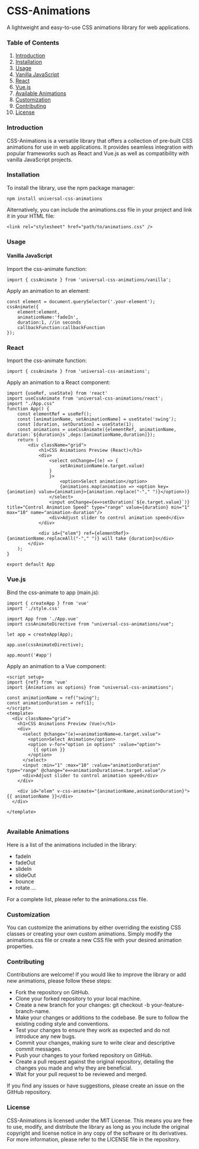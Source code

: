 # CSS-Animations

A lightweight and easy-to-use CSS animations library for web applications.

### Table of Contents

1. [Introduction](#introduction)
2. [Installation](#installation)
3. [Usage](#usage)
4. [Vanilla JavaScript](#vanilla-javascript)
5. [React](#react)
7. [Vue.js](#vuejs)
8. [Available Animations](#available-animations)
9. [Customization](#customization)
10. [Contributing](#contributing)
11. [License](#license)

### Introduction

CSS-Animations is a versatile library that offers a collection of pre-built CSS animations for use in web applications.
It provides seamless integration with popular frameworks such as React and Vue.js as well as compatibility
with vanilla JavaScript projects.

### Installation

To install the library, use the npm package manager:

```
npm install universal-css-animations
```

Alternatively, you can include the animations.css file in your project and link it in your HTML file:

```
<link rel="stylesheet" href="path/to/animations.css" />
```

### Usage

#### Vanilla JavaScript

Import the css-animate function:

```
import { cssAnimate } from 'universal-css-animations/vanilla';
```

Apply an animation to an element:

```
const element = document.querySelector('.your-element');
cssAnimate({
    element:element, 
    animationName:'fadeIn', 
    duration:1, //in seconds
    callbackFunction:callbackFunction
});
```

### React

Import the css-animate function:

```
import { cssAnimate } from 'universal-css-animations';
```

Apply an animation to a React component:

```
import {useRef, useState} from 'react'
import useCssAnimate from 'universal-css-animations/react';
import "./App.css"
function App() {
    const elementRef = useRef();
    const [animationName, setAnimationName] = useState('swing');
    const [duration, setDuration] = useState(1);
    const animations = useCssAnimate({elementRef, animationName, duration:`${duration}s`,deps:[animationName,duration]});
    return (
        <div className="grid">
            <h1>CSS Animations Preview (React)</h1>
            <div>
                <select onChange={(e) => {
                    setAnimationName(e.target.value)
                }
                }>
                    <option>Select animation</option>
                    {animations.map(animation => <option key={animation} value={animation}>{animation.replace("-"," ")}</option>)}
                </select>
                <input onChange={e=>setDuration(`${e.target.value}`)} title="Control Animation Speed" type="range" value={duration} min="1" max="10" name="animation-duration"/>
                <div>Adjust slider to control animation speed</div>
            </div>

            <div id={"elem"} ref={elementRef}>{animationName.replaceAll("-"," ")} will take {duration}s</div>
        </div>
    );
}

export default App

```


### Vue.js
Bind the css-animate to app (main.js):
```
import { createApp } from 'vue'
import './style.css'

import App from './App.vue'
import cssAnimateDirective from "universal-css-animations/vue";

let app = createApp(App);

app.use(cssAnimateDirective);

app.mount('#app')
```
Apply an animation to a Vue component:

```
<script setup>
import {ref} from 'vue'
import {Animations as options} from "universal-css-animations";

const animationName = ref("swing");
const animationDuration = ref(1);
</script>
<template>
  <div className="grid">
    <h1>CSS Animations Preview (Vue)</h1>
    <div>
      <select @change="(e)=>animationName=e.target.value">
        <option>Select Animation</option>
        <option v-for="option in options" :value="option">
          {{ option }}
        </option>
      </select>
      <input :min="1" :max="10" :value="animationDuration" type="range" @change="e=>animationDuration=e.target.value"/>
      <div>Adjust slider to control animation speed</div>
    </div>

    <div id="elem" v-css-animate="{animationName,animationDuration}">{{ animationName }}</div>
  </div>

</template>


```

### Available Animations
Here is a list of the animations included in the library:
- fadeIn 
- fadeOut 
- slideIn 
- slideOut 
- bounce 
- rotate
...

For a complete list, please refer to the animations.css file.

### Customization
You can customize the animations by either overriding the existing CSS classes or creating your own custom animations.
Simply modify the animations.css file or create a new CSS file with your desired animation properties.

### Contributing
Contributions are welcome! If you would like to improve the library or add new animations, please follow these steps:

- Fork the repository on GitHub. 
- Clone your forked repository to your local machine. 
- Create a new branch for your changes: git checkout -b your-feature-branch-name. 
- Make your changes or additions to the codebase. Be sure to follow the existing coding style and conventions. 
- Test your changes to ensure they work as expected and do not introduce any new bugs. 
- Commit your changes, making sure to write clear and descriptive commit messages. 
- Push your changes to your forked repository on GitHub. 
- Create a pull request against the original repository, detailing the changes you made and why they are beneficial. 
- Wait for your pull request to be reviewed and merged. 

If you find any issues or have suggestions, please create an issue on the GitHub repository.

### License
CSS-Animations is licensed under the MIT License. This means you are free to use, modify, and distribute the library as
long as you include the original copyright and license notice in any copy of the software or its derivatives. For more
information, please refer to the LICENSE file in the repository.



